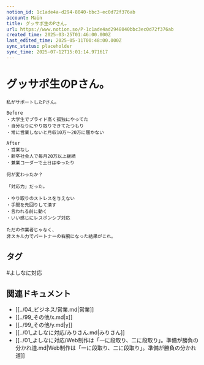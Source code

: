 ```yaml
---
notion_id: 1c1ade4a-d294-8040-bbc3-ec0d72f376ab
account: Main
title: グッサポ生のPさん。
url: https://www.notion.so/P-1c1ade4ad2948040bbc3ec0d72f376ab
created_time: 2025-03-25T01:46:00.000Z
last_edited_time: 2025-05-11T00:48:00.000Z
sync_status: placeholder
sync_time: 2025-07-12T15:01:14.971617
---
```

# グッサポ生のPさん。

```plain text
私がサポートしたPさん。

Before
・大学生でプライド高く孤独にやってた
・自分なりにやり取りできてたつもり
・常に営業しないと月収10万〜20万に届かない

After
・営業なし
・新卒社会人で毎月20万以上継続
・兼業コーダーで土日はゆったり

何が変わったか？

「対応力」だった。

・やり取りのストレスを与えない
・手間を先回りして潰す
・言われる前に動く
・いい感じにレスポンシブ対応

ただの作業者じゃなく、
非スキル力でパートナーの右腕になった結果がこれ。
```

## タグ

#よしなに対応 

## 関連ドキュメント

- [[../04_ビジネス/営業.md|営業]]
- [[../99_その他/x.md|x]]
- [[../99_その他/y.md|y]]
- [[../01_よしなに対応/みりさん.md|みりさん]]
- [[../01_よしなに対応/Web制作は「一に段取り、二に段取り」。準備が勝負の分かれ道.md|Web制作は「一に段取り、二に段取り」。準備が勝負の分かれ道]]
